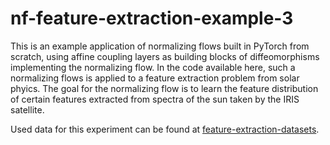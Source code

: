 # nf-feature-extraction-example-3
This is an example application of normalizing flows built in PyTorch from scratch, using affine coupling layers as building blocks of diffeomorphisms implementing the normalizing flow. In the code available here, such a normalizing flows is applied to a feature extraction problem from solar phyics. The goal for the normalizing flow is to learn the feature distribution of certain features extracted from spectra of the sun taken by the IRIS satellite.

Used data for this experiment can be found at [feature-extraction-datasets](https://drive.google.com/drive/folders/17lcfrmmpRfvHvpwLLlfFn-v9qjC2v58M?usp=drive_link).
